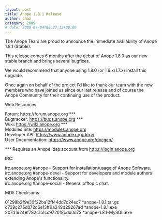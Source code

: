 ```yaml
---
layout: post
title: Anope 1.8.1 Release
author: chaz
category: 2009
# date: 2009-07-04T08:27:12+00:00
---
```


The Anope Team are proud to announce the immediate availability of Anope 1.8.1 (Stable).

This release comes 6 months after the debut of Anope 1.8.0 as our new stable branch and brings several bugfixes. 

We would recommend that anyone using 1.8.0 (or 1.6.x/1.7.x) install this upgrade.

Once again on behalf of the project I'd like to thank our team with the new members who have joined us since our last release and of course the Anope Community for their continuing use of the product.


Web Resources:

Forum: https://forum.anope.org ***
<br/>
Bugtracker: https://bugs.anope.org ***
<br/>
Wiki: https://wiki.anope.org ***
<br/>
Modules Site: https://modules.anope.org
<br/>
Developer API: https://www.anope.org/doxy/
<br/>
User Documentation: https://www.anope.org/docgen/

*** Requires an Anope ldap account from https://login.anope.org

IRC:

irc.anope.org #anope - Support for installation/usage of Anope Software.
<br/>
irc.anope.org #anope-devel - Support for developers and module authors extending Anope's functionality.
<br/>
irc.anope.org #anope-social - General offtopic chat.


MD5 Checksums:

01299b2f9e30f22ba12ff44dd7c24ec7 *anope-1.8.1.tar.gz
<br/>
c739c275d072c6e13ff9a349d29267ad *anope-1.8.1.exe
<br/>
207d16249f782c1b1cc9720f8cdd0d73 *anope-1.8.1-MySQL.exe
